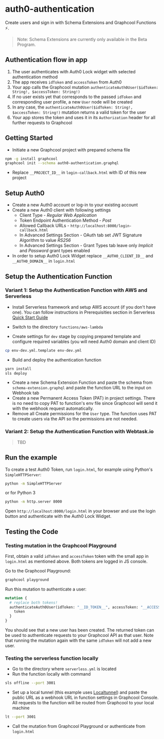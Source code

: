 # auth0-authentication

Create users and sign in with Schema Extensions and Graphcool Functions ⚡️. 

> Note: Schema Extensions are currently only available in the Beta Program.

## Authentication flow in app

1. The user authenticates with Auth0 Lock widget with selected authentication method
2. The app receives `idToken` and `accessToken` from Auth0
4. Your app calls the Graphcool mutation `authenticateAuth0User($idToken: String!, $accessToken: String!)`
5. If no user exists yet that corresponds to the passed `idToken` and corresponding user profile, a new `User` node will be created
6. In any case, the `authenticateAuth0User($idToken: String!, $accessToken: String!)` mutation returns a valid token for the user
7. Your app stores the token and uses it in its `Authorization` header for all further requests to Graphcool

## Getting Started

* Initiate a new Graphcool project with prepared schema file
```sh
npm -g install graphcool
graphcool init --schema auth0-authentication.graphql
```
* Replace `__PROJECT_ID__` in `login-callback.html` with ID of this new project

## Setup Auth0

* Create a new Auth0 account or log-in to your existing account
* Create a new Auth0 client with following settings
  * Client Type - *Regular Web Application*
  * Token Endpoint Authentication Method - *Post*
  * Allowed Callback URLs - `http://localhost:8000/login-callback.html`
  * In Advanced Settings Section - OAuth tab set JWT Signature Algorithm to value *RS256*
  * In Advanced Settings Section - Grant Types tab leave only *Implicit* and *Password* grant types enabled
* In order to setup Auth0 Lock Widget replace `__AUTH0_CLIENT_ID__` and `__AUTH0_DOMAIN__` in `login.html`

## Setup the Authentication Function

### Variant 1: Setup the Authentication Function with AWS and Serverless

* Install Serverless framework and setup AWS account (if you don't have one). You can follow instructions in Prerequisities section in Serverless [Quick Start Guide](https://serverless.com/framework/docs/providers/aws/guide/quick-start#pre-requisites)

* Switch to the directory `functions/aws-lambda`

* Create settings for `dev` stage by copying prepared template and configure required variables (you will need Auth0 domain and client ID)
```sh
cp env-dev.yml.template env-dev.yml
```

* Build and deploy the authentication function
```sh
yarn install
sls deploy
```

* Create a new Schema Extension Function and paste the schema from `schema-extension.graphql` and paste the function URL to the input on Webhook tab
* Create a new Permanent Access Token (PAT) in project settings. There is no need to copy PAT to function's env file since Graphcool will send it with the webhook request automatically.
* Remove all Create permissions for the `User` type. The function uses PAT to create users via the API so the permissions are not needed.

### Variant 2: Setup the Authentication Function with Webtask.io
> TBD

## Run the example

To create a test Auth0 Token, run `login.html`, for example using Python's `SimpleHTTPServer`:

```sh
python -m SimpleHTTPServer
```

or for Python 3

```sh
python -m http.server 8000
```

Open `http://localhost:8000/login.html` in your browser and use the login button and authenticate with the Auth0 Lock Widget.

## Testing the Code

### Testing mutation in the Graphcool Playground
First, obtain a valid `idToken` and `accessToken` token with the small app in `login.html` as mentioned above. Both tokens are logged in JS console.

Go to the Graphcool Playground:

```sh
graphcool playground
```

Run this mutation to authenticate a user:

```graphql
mutation {
  # replace both tokens!
  authenticateAuth0User(idToken: "__ID_TOKEN__", accessToken: "__ACCESS_TOKEN__") {
    token
  }
}
```

You should see that a new user has been created. The returned token can be used to authenticate requests to your Graphcool API as that user. Note that running the mutation again with the same `idToken` will not add a new user.

### Testing the serverless function locally

* Go to the directory where `serverless.yml` is located
* Run the function locally with command
```sh
sls offline --port 3001
```
* Set up a local tunnel (this example uses [Localtunnel](https://localtunnel.github.io/www/)) and paste the public URL as a webhook URL in function settings in Graphcool Console. All requests to the function will be routed from Graphcool to your local machine
```sh
lt --port 3001
```
* Call the mutation from Graphcool Playground or authenticate from `login.html`

